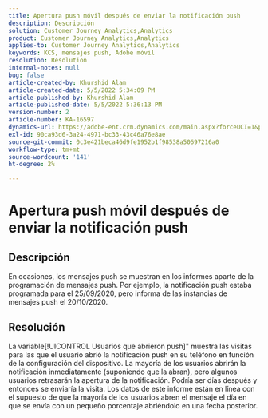 ```yaml
---
title: Apertura push móvil después de enviar la notificación push
description: Descripción
solution: Customer Journey Analytics,Analytics
product: Customer Journey Analytics,Analytics
applies-to: Customer Journey Analytics,Analytics
keywords: KCS, mensajes push, Adobe móvil
resolution: Resolution
internal-notes: null
bug: false
article-created-by: Khurshid Alam
article-created-date: 5/5/2022 5:34:09 PM
article-published-by: Khurshid Alam
article-published-date: 5/5/2022 5:36:13 PM
version-number: 2
article-number: KA-16597
dynamics-url: https://adobe-ent.crm.dynamics.com/main.aspx?forceUCI=1&pagetype=entityrecord&etn=knowledgearticle&id=bdc65f8c-99cc-ec11-a7b5-6045bd00dbbc
exl-id: 90ca93d6-3a24-4971-bc33-43c46a76e8ae
source-git-commit: 0c3e421beca46d9fe1952b1f98538a50697216a0
workflow-type: tm+mt
source-wordcount: '141'
ht-degree: 2%

---
```


# Apertura push móvil después de enviar la notificación push

## Descripción


En ocasiones, los mensajes push se muestran en los informes aparte de la programación de mensajes push. Por ejemplo, la notificación push estaba programada para el 25/09/2020, pero informa de las instancias de mensajes push el 20/10/2020.


## Resolución


La variable[!UICONTROL Usuarios que abrieron push]&quot; muestra las visitas para las que el usuario abrió la notificación push en su teléfono en función de la configuración del dispositivo. La mayoría de los usuarios abrirán la notificación inmediatamente (suponiendo que la abran), pero algunos usuarios retrasarán la apertura de la notificación. Podría ser días después y entonces se enviaría la visita. Los datos de este informe están en línea con el supuesto de que la mayoría de los usuarios abren el mensaje el día en que se envía con un pequeño porcentaje abriéndolo en una fecha posterior.
